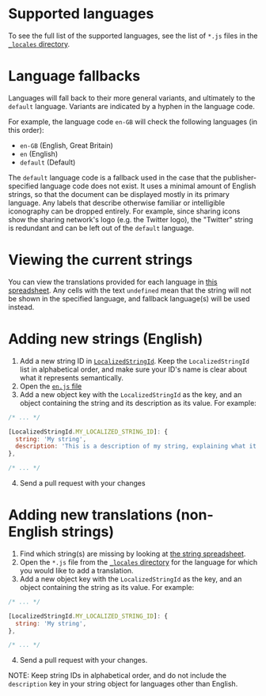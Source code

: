 # Supported languages

To see the full list of the supported languages, see the list of `*.js` files in the [`_locales` directory](https://github.com/ampproject/amphtml/tree/master/extensions/amp-story/1.0/_locales).

# Language fallbacks

Languages will fall back to their more general variants, and ultimately to the `default` language. Variants are indicated by a hyphen in the language code.

For example, the language code `en-GB` will check the following languages (in this order):

-   `en-GB` (English, Great Britain)
-   `en` (English)
-   `default` (Default)

The `default` language code is a fallback used in the case that the publisher-specified language code does not exist. It uses a minimal amount of English strings, so that the document can be displayed mostly in its primary language. Any labels that describe otherwise familiar or intelligible iconography can be dropped entirely. For example, since sharing icons show the sharing network's logo (e.g. the Twitter logo), the "Twitter" string is redundant and can be left out of the `default` language.

# Viewing the current strings

You can view the translations provided for each language in [this spreadsheet](https://bit.ly/amp-story-strings). Any cells with the text `undefined` mean that the string will not be shown in the specified language, and fallback language(s) will be used instead.

# Adding new strings (English)

1. Add a new string ID in [`LocalizedStringId`](https://github.com/ampproject/amphtml/blob/master/src/localized-strings.js#L31). Keep the `LocalizedStringId` list in alphabetical order, and make sure your ID's name is clear about what it represents semantically.
2. Open the [`en.js` file](https://github.com/ampproject/amphtml/blob/master/extensions/amp-story/1.0/_locales/en.js)
3. Add a new object key with the `LocalizedStringId` as the key, and an object containing the string and its description as its value. For example:

```javascript
/* ... */

[LocalizedStringId.MY_LOCALIZED_STRING_ID]: {
  string: 'My string',
  description: 'This is a description of my string, explaining what it means and/or how it is used.',
},

/* ... */
```

4. Send a pull request with your changes

# Adding new translations (non-English strings)

1. Find which string(s) are missing by looking at [the string spreadsheet](https://bit.ly/amp-story-strings).
2. Open the `*.js` file from the [`_locales` directory](https://github.com/ampproject/amphtml/tree/master/extensions/amp-story/1.0/_locales) for the language for which you would like to add a translation.
3. Add a new object key with the `LocalizedStringId` as the key, and an object containing the string as its value. For example:

```javascript
/* ... */

[LocalizedStringId.MY_LOCALIZED_STRING_ID]: {
  string: 'My string',
},

/* ... */
```

4. Send a pull request with your changes.

NOTE: Keep string IDs in alphabetical order, and do not include the `description` key in your string object for languages other than English.
